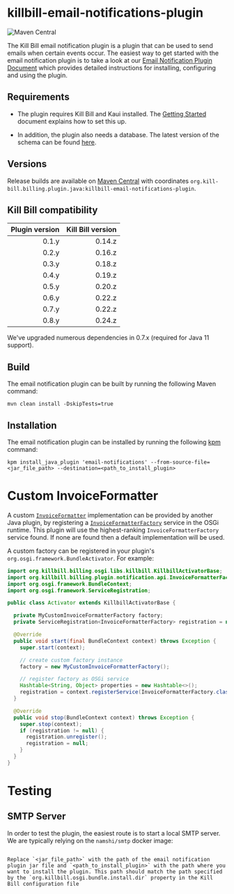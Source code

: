# killbill-email-notifications-plugin
![Maven Central](https://img.shields.io/maven-central/v/org.kill-bill.billing.plugin.java/killbill-email-notifications-plugin?color=blue&label=Maven%20Central)

The Kill Bill email notification plugin is a plugin that can be used to send emails when certain events occur. The easiest way to get started with the email notification plugin is to take a look at our [Email Notification Plugin Document](https://docs.killbill.io/latest/email-notification-plugin.html) which provides detailed instructions for installing, configuring and using the plugin.

## Requirements

- The plugin requires Kill Bill and Kaui installed. The [Getting Started](https://docs.killbill.io/latest/getting_started.htm) document explains how to set this up.

- In addition, the plugin also needs a database. The latest version of the schema can be found [here](https://github.com/killbill/killbill-email-notifications-plugin/blob/master/src/main/resources/ddl.sql).

## Versions

Release builds are available on [Maven Central](http://search.maven.org/#search%7Cga%7C1%7Cg%3A%22org.kill-bill.billing.plugin.java%22%20AND%20a%3A%22killbill-email-notifications-plugin%22) with coordinates `org.kill-bill.billing.plugin.java:killbill-email-notifications-plugin`.


Kill Bill compatibility
-----------------------

| Plugin version | Kill Bill version |
|---------------:|------------------:|
|          0.1.y |            0.14.z |
|          0.2.y |            0.16.z |
|          0.3.y |            0.18.z |
|          0.4.y |            0.19.z |
|          0.5.y |            0.20.z |
|          0.6.y |            0.22.z |
|          0.7.y |            0.22.z |
|          0.8.y |            0.24.z |

We've upgraded numerous dependencies in 0.7.x (required for Java 11 support).

## Build

The email notification plugin can be built by running the following Maven command:

```
mvn clean install -DskipTests=true
```

## Installation

The email notification plugin can be installed by running the following [kpm](https://github.com/killbill/killbill-cloud/blob/master/kpm) command:

```
kpm install_java_plugin 'email-notifications' --from-source-file=<jar_file_path> --destination=<path_to_install_plugin>
```

# Custom InvoiceFormatter

A custom [`InvoiceFormatter`](https://github.com/killbill/killbill-api/blob/master/src/main/java/org/killbill/billing/invoice/api/formatters/InvoiceFormatter.java)
implementation can be provided by another Java plugin, by registering a
[`InvoiceFormatterFactory`](src/main/java/org/killbill/billing/plugin/notification/api/InvoiceFormatterFactory.java)
service in the OSGi runtime.  This plugin will use the highest-ranking `InvoiceFormatterFactory`
service found. If none are found then a default implementation will be used.

A custom factory can be registered in your plugin's `org.osgi.framework.BundleActivator`. For
example:

```java
import org.killbill.billing.osgi.libs.killbill.KillbillActivatorBase;
import org.killbill.billing.plugin.notification.api.InvoiceFormatterFactory;
import org.osgi.framework.BundleContext;
import org.osgi.framework.ServiceRegistration;

public class Activator extends KillbillActivatorBase {

  private MyCustomInvoiceFormatterFactory factory;
  private ServiceRegistration<InvoiceFormatterFactory> registration = null;

  @Override
  public void start(final BundleContext context) throws Exception {
    super.start(context);

    // create custom factory instance
    factory = new MyCustomInvoiceFormatterFactory();

    // register factory as OSGi service
    Hashtable<String, Object> properties = new Hashtable<>();
    registration = context.registerService(InvoiceFormatterFactory.class, factory, properties);
  }

  @Override
  public void stop(BundleContext context) throws Exception {
    super.stop(context);
    if (registration != null) {
      registration.unregister();
      registration = null;
    }
  }
}
```

# Testing

## SMTP Server

In order to test the plugin, the easiest route is to start a local SMTP server. We are typically relying on the `namshi/smtp` docker image:

```

Replace `<jar_file_path>` with the path of the email notification plugin jar file and `<path_to_install_plugin>` with the path where you want to install the plugin. This path should match the path specified by the `org.killbill.osgi.bundle.install.dir` property in the Kill Bill configuration file
